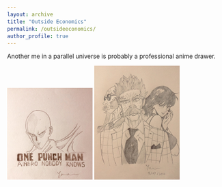 ```yaml
---
layout: archive
title: "Outside Economics"
permalink: /outsideeconomics/
author_profile: true
---
```


Another me in a parallel universe is probably a professional anime drawer.

<img src="../images/onepunch.jpg" width="200">
<img src="../images/superhero.jpg" width="200">
